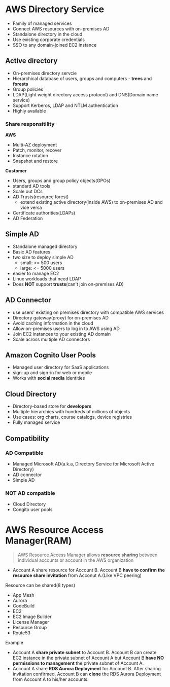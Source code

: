 # AWS Directory Service
* Family of managed services
* Connect AWS resources with on-premises AD
* Standalone directory in the cloud
* Use existing corporate credentials
* SSO to any domain-joined EC2 instance

## Active directory
* On-premises directory servcie
* Hierarchical database of users, groups and computers - **trees** and **forests**
* Group policies
* LDAP(Light weight directory access protocol) and DNS(Domain name service)
* Support Kerberos, LDAP and NTLM authentication
* Highly available

### Share responsitility
**AWS**
* Multi-AZ deployment
* Patch, monitor, recover
* Instance rotation
* Snapshot and restore

**Customer**
* Users, groups and group policy objects(GPOs)
* standard AD tools
* Scale out DCs
* AD Trusts(resource forest)
  * extend existing active directory(inside AWS) to on-premises AD and vice versa
* Certificate authorities(LDAPs)
* AD Federation

## Simple AD
* Standalone managed directory
* Basic AD features
* two size to deploy simple AD
  * small: <= 500 users
  * large: <= 5000 users
* easier to manage EC2
* Linux workloads that need LDAP
* Does **NOT** support **trusts**(can't join on-premises AD)

## AD Connector
* use users' existing on premises directory with compatible AWS services
* Directory gateway(proxy) for on-premises AD
* Avoid caching information in the cloud
* Allow on-premises users to log in to AWS using AD
* Join EC2 instances to your existing AD domain
* Scale across multiple AD connectors

## Amazon Cognito User Pools
* Managed user directory for SaaS applications
* sign-up and sign-in for web or mobile
* Works with **social media** identities

## Cloud Directory
* Directory-based store for **developers**
* Multiple hierarchies with hundreds of millions of objects
* Use cases: org charts, course catalogs, device registries
* Fully managed service

## Compatibility
### AD Compatible
* Managed Microsoft AD(a.k.a, Directory Service for Microsoft Active Directory)
* AD connector
* Simple AD

### **NOT** AD compatible
* Cloud Directory
* Congito user pools


# AWS Resource Access Manager(RAM)
> AWS Resource Access Manager allows **resource sharing** between individual accounts or account in the AWS organization

* Account A share resource for Account B. Account B **have to confirm the resource share invitation** from Acconut A.(Like VPC peering)

Resource can be shared(8 types)
* App Mesh
* Aurora
* CodeBuild
* EC2
* EC2 Image Builder
* License Manager
* Resource Group
* Route53

Example
* Account A **share private subnet** to Account B. Account B can create EC2 instance in the private subnet of Account A but Account B **have NO permissions to management** the private subnet of Account A.
* Account A share **RDS Aurora Deployment** for Account B. After sharing invitation confirmed, Account B can **clone** the RDS Aurora Deployment from Account A to his/her accounts.